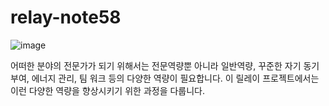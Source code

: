 # relay-note58


![image](https://github.com/user-attachments/assets/782794fa-87d0-43a7-865a-ce312f17f3c4)

 어떠한 분야의 전문가가 되기 위해서는 전문역량뿐 아니라 일반역량, 꾸준한 자기 동기부여, 에너지 관리, 팀 워크 등의 다양한 역량이 필요합니다.
이 릴레이 프로젝트에서는 이런 다양한 역량을 향상시키기 위한 과정을 다룹니다.
